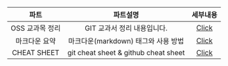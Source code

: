 |파트|파트설명|세부내용|
|:-----:|:-----:|:---:|
|OSS 교과목 정리|GIT 교과서 정리 내용입니다.|[Click](https://github.com/pjsun2/DMU_Lecture/tree/main/OSS/GIT%20%EA%B5%90%EA%B3%BC%EC%84%9C%20%EC%A0%95%EB%A6%AC)|
|마크다운 요약|마크다운(markdown) 태그와 사용 방법|[Click](https://github.com/pjsun2/DMU_Lecture/tree/main/OSS/%EB%A7%88%ED%81%AC%EB%8B%A4%EC%9A%B4(markdown)%20%ED%83%9C%EA%B7%B8%EC%99%80%20%EC%82%AC%EC%9A%A9%20%EB%B0%A9%EB%B2%95)|
|CHEAT SHEET|git cheat sheet & github cheat sheet|[Click](https://github.com/pjsun2/DMU_Lecture/tree/main/OSS/Cheat%20Sheet)|
